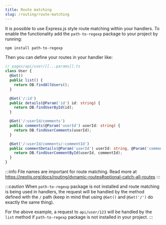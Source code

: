 ```yaml
---
title: Route matching
slug: /routing/route-matching
---
```


It is possible to use Express.js style route matching within your handlers. To enable the functionality add the `path-to-regexp` package to your project by running:

```bash npm2yarn
npm install path-to-regexp
```

Then you can define your routes in your handler like:

```ts
// pages/api/user/[[...params]].ts
class User {
  @Get()
  public list() {
    return DB.findAllUsers();
  }

  @Get('/:id')
  public details(@Param('id') id: string) {
    return DB.findUserById(id);
  }

  @Get('/:userId/comments')
  public comments(@Param('userId') userId: string) {
    return DB.findUserComments(userId);
  }

  @Get('/:userId/comments/:commentId')
  public commentDetails(@Param('userId') userId: string, @Param('commentId') commentId: string) {
    return DB.findUserCommentById(userId, commentId);
  }
}
```

:::info
File names are important for route matching. Read more at https://nextjs.org/docs/routing/dynamic-routes#optional-catch-all-routes
:::

:::caution
When `path-to-regexp` package is not installed and route matching is being used in handlers, the request will be handled by the method defined with the `/` path (keep in mind that using `@Get()` and `@Get('/')` do exactly the same thing).

For the above example, a request to `api/user/123` will be handled by the `list` method if `path-to-regexp` package is not installed in your project.
:::